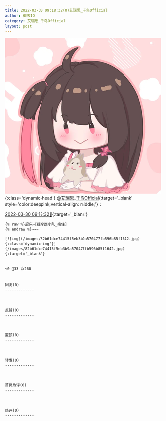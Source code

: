 ```yaml
---
title: 2022-03-30 09:18:32(0)艾瑞思_千鸟Official
author: 御坂IO
category: 艾瑞思_千鸟Official
layout: post
---
```


![img](/images/7e08840c56f251de28bdf766b647bd5fe9a5d50a.jpg){:class='dynamic-head'}
[@艾瑞思_千鸟Official](https://space.bilibili.com/1090010845/dynamic){:target='_blank' style='color:deeppink;vertical-align: middle;'}：

[2022-03-30 09:18:32🔗](https://t.bilibili.com/643234540221890583){:target='_blank'}

~~~
{% raw %}起床~[提摩西小队_抱住]
{% endraw %}~~~

[![img](/images/82b61dce74415f5eb3b9a570477fb596b85f1642.jpg){:class='dynamic-img'}](/images/82b61dce74415f5eb3b9a570477fb596b85f1642.jpg){:target='_blank'}


↪️0 💬33 👍260


回复(0)
-------------



点赞(0)
-------------



置顶(0)
-------------



转发(0)
-------------



首页热评(0)
-------------



热评(0)
-------------



